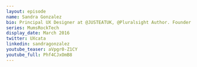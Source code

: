 ```yaml
---
layout: episode
name: Sandra Gonzalez
bio: Principal UX Designer at @JUSTEATUK, @Pluralsight Author. Founder of @uxnrp & @UXforChangeUK.
series: MumsRockTech
display_date: March 2016
twitter: UXcata
linkedin: sandragonzalez
youtube_teaser: aVpgr0-Z1CY
youtube_full: Phf4CJxOmB8
---
```

